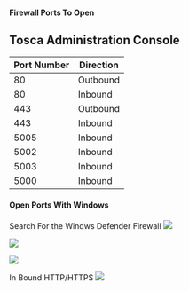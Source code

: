 #### Firewall Ports To Open

## Tosca Administration Console

| Port Number | Direction |
|---|---|
| 80 | Outbound |
| 80 | Inbound |
| 443 | Outbound |
| 443 | Inbound|
| 5005 | Inbound |
| 5002 | Inbound |
| 5003 | Inbound |
| 5000 | Inbound |

#### Open Ports With Windows

Search For the Windws Defender Firewall
![](Pasted%20image%2020230216092021.png)

![](Pasted%20image%2020230216091939.png)

![](Pasted%20image%2020230216092045.png)

In Bound HTTP/HTTPS
![](Pasted%20image%2020230216092115.png)